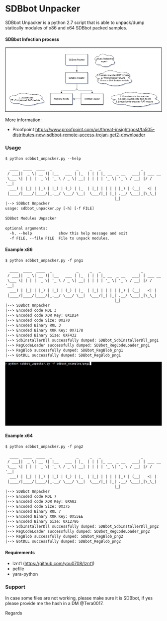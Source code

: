 SDBbot Unpacker
==============

SDBbot Unpacker is a python 2.7 script that is able to unpack/dump statically modules of x86 and x64 SDBbot packed samples.

#### SDBbot Infection process

![](sdbbot_img/sdbbot_execution_process.png)

More information:
- Proofpoint https://www.proofpoint.com/us/threat-insight/post/ta505-distributes-new-sdbbot-remote-access-trojan-get2-downloader

### Usage
```
$ python sdbbot_unpacker.py --help

  ____  ____  ____  _           _     _   _                  _         
 / ___||  _ \| __ )| |__   ___ | |_  | | | |_ __  _ __   ___| | ___ __ 
 \___ \| | | |  _ \| '_ \ / _ \| __| | | | | '_ \| '_ \ / __| |/ / '__|
  ___) | |_| | |_) | |_) | (_) | |_  | |_| | | | | |_) | (__|   <| |   
 |____/|____/|____/|_.__/ \___/ \__|  \___/|_| |_| .__/ \___|_|\_\_|   
                                                 |_|
|--> SDBbot Unpacker
usage: sdbbot_unpacker.py [-h] [-f FILE]

SDBbot Modules Unpacker

optional arguments:
  -h, --help            show this help message and exit
  -f FILE, --file FILE  File to unpack modules.

```

#### Example x86
```
$ python sdbbot_unpacker.py -f png1

  ____  ____  ____  _           _     _   _                  _         
 / ___||  _ \| __ )| |__   ___ | |_  | | | |_ __  _ __   ___| | ___ __ 
 \___ \| | | |  _ \| '_ \ / _ \| __| | | | | '_ \| '_ \ / __| |/ / '__|
  ___) | |_| | |_) | |_) | (_) | |_  | |_| | | | | |_) | (__|   <| |   
 |____/|____/|____/|_.__/ \___/ \__|  \___/|_| |_| .__/ \___|_|\_\_|   
                                                 |_|
|--> SDBbot Unpacker
|--> Encoded code ROL 3
|--> Encoded code XOR Key: 0X1D24
|--> Encoded code Size: 0X270
|--> Encoded Binary ROL 3
|--> Encoded Binary XOR Key: 0X7178
|--> Encoded Binary Size: 0XF432
|--> SdbInstallerDll successfully dumped: SDBbot_SdbInstallerDll_png1
|--> RegCodeLoader successfully dumped: SDBbot_RegCodeLoader_png1
|--> RegBlob successfully dumped: SDBbot_RegBlob_png1
|--> BotDLL successfully dumped: SDBbot_RegBlob_png1

```


![](sdbbot_img/sdbbot.gif)

#### Example x64
```
$ python sdbbot_unpacker.py -f png2

  ____  ____  ____  _           _     _   _                  _         
 / ___||  _ \| __ )| |__   ___ | |_  | | | |_ __  _ __   ___| | ___ __ 
 \___ \| | | |  _ \| '_ \ / _ \| __| | | | | '_ \| '_ \ / __| |/ / '__|
  ___) | |_| | |_) | |_) | (_) | |_  | |_| | | | | |_) | (__|   <| |   
 |____/|____/|____/|_.__/ \___/ \__|  \___/|_| |_| .__/ \___|_|\_\_|   
                                                 |_|
|--> SDBbot Unpacker
|--> Encoded code ROL 7
|--> Encoded code XOR Key: 0XA82
|--> Encoded code Size: 0X375
|--> Encoded Binary ROL 7
|--> Encoded Binary XOR Key: 0X55EE
|--> Encoded Binary Size: 0X12786
|--> SdbInstallerDll successfully dumped: SDBbot_SdbInstallerDll_png2
|--> RegCodeLoader successfully dumped: SDBbot_RegCodeLoader_png2
|--> RegBlob successfully dumped: SDBbot_RegBlob_png2
|--> BotDLL successfully dumped: SDBbot_RegBlob_png2

```


#### Requirements
- lznt1 (https://github.com/you0708/lznt1)
- pefile
- yara-python


### Support

In case some files are not working, please make sure it is SDBbot, if yes please provide me the hash in a DM @Tera0017.

Regards
